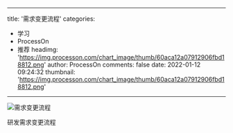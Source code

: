 
---
title: '需求变更流程'
categories: 
 - 学习
 - ProcessOn
 - 推荐
headimg: 'https://img.processon.com/chart_image/thumb/60aca12a07912906fbd18812.png'
author: ProcessOn
comments: false
date: 2022-01-12 09:24:32
thumbnail: 'https://img.processon.com/chart_image/thumb/60aca12a07912906fbd18812.png'
---

<div>   
<img class="thumb" alt="需求变更流程" src="https://img.processon.com/chart_image/thumb/60aca12a07912906fbd18812.png" referrerpolicy="no-referrer">
<p>研发需求变更流程</p>  
</div>
            